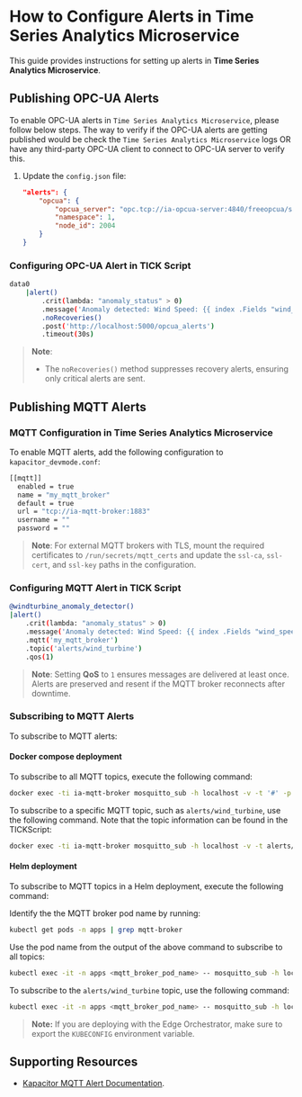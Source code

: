 # How to Configure Alerts in Time Series Analytics Microservice

This guide provides instructions for setting up alerts in **Time Series Analytics Microservice**.

## Publishing OPC-UA Alerts

To enable OPC-UA alerts in `Time Series Analytics Microservice`, please follow below steps.
The way to verify if the OPC-UA alerts are getting published would be check the `Time Series Analytics Microservice` logs OR
have any third-party OPC-UA client to connect to OPC-UA server to verify this.

1. Update the `config.json` file:
   ```json
   "alerts": {
       "opcua": {
           "opcua_server": "opc.tcp://ia-opcua-server:4840/freeopcua/server/",
           "namespace": 1,
           "node_id": 2004
       }
   }
   ```
### Configuring OPC-UA Alert in TICK Script

```bash
data0
    |alert()
        .crit(lambda: "anomaly_status" > 0)
        .message('Anomaly detected: Wind Speed: {{ index .Fields "wind_speed" }}, Grid Active Power: {{ index .Fields "grid_active_power" }}, Anomaly Status: {{ index .Fields "anomaly_status" }}')
        .noRecoveries()
        .post('http://localhost:5000/opcua_alerts')
        .timeout(30s)
```

> **Note**:
> - The `noRecoveries()` method suppresses recovery alerts, ensuring only critical alerts are sent.

## Publishing MQTT Alerts

### MQTT Configuration in Time Series Analytics Microservice

To enable MQTT alerts, add the following configuration to `kapacitor_devmode.conf`:

```bash
[[mqtt]]
  enabled = true
  name = "my_mqtt_broker"
  default = true
  url = "tcp://ia-mqtt-broker:1883"
  username = ""
  password = ""
```

> **Note**: For external MQTT brokers with TLS, mount the required certificates to `/run/secrets/mqtt_certs` and update the `ssl-ca`, `ssl-cert`, and `ssl-key` paths in the configuration.

### Configuring MQTT Alert in TICK Script

```bash
@windturbine_anomaly_detector()
|alert()
    .crit(lambda: "anomaly_status" > 0)
    .message('Anomaly detected: Wind Speed: {{ index .Fields "wind_speed" }}, Grid Active Power: {{ index .Fields "grid_active_power" }}, Anomaly Status: {{ index .Fields "anomaly_status" }}')
    .mqtt('my_mqtt_broker')
    .topic('alerts/wind_turbine')
    .qos(1)
```

> **Note**: Setting **QoS** to `1` ensures messages are delivered at least once. Alerts are preserved and resent if the MQTT broker reconnects after downtime.

### Subscribing to MQTT Alerts

To subscribe to MQTT alerts:

#### Docker compose deployment

To subscribe to all MQTT topics, execute the following command:

```sh
docker exec -ti ia-mqtt-broker mosquitto_sub -h localhost -v -t '#' -p 1883
```

To subscribe to a specific MQTT topic, such as `alerts/wind_turbine`, use the following command. Note that the topic information can be found in the TICKScript:

```sh
docker exec -ti ia-mqtt-broker mosquitto_sub -h localhost -v -t alerts/wind_turbine -p 1883
```

#### Helm deployment

To subscribe to MQTT topics in a Helm deployment, execute the following command:

Identify the the MQTT broker pod name by running:
```sh
kubectl get pods -n apps | grep mqtt-broker
```

Use the pod name from the output of the above command to subscribe to all topics:
```sh
kubectl exec -it -n apps <mqtt_broker_pod_name> -- mosquitto_sub -h localhost -v -t '#' -p 1883
```

To subscribe to the `alerts/wind_turbine` topic, use the following command:

```sh
kubectl exec -it -n apps <mqtt_broker_pod_name> -- mosquitto_sub -h localhost -v -t alerts/wind_turbine -p 1883
```

> **Note:**
> If you are deploying with the Edge Orchestrator, make sure to export the `KUBECONFIG` environment variable.


## Supporting Resources

- [Kapacitor MQTT Alert Documentation](https://docs.influxdata.com/kapacitor/v1/reference/event_handlers/mqtt/).
